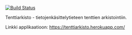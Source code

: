 [![Build Status](https://travis-ci.org/corvidian/tenttiarkisto.svg?branch=master)](https://travis-ci.org/corvidian/tenttiarkisto)

Tenttiarkisto - tietojenkäsittelytieteen tenttien arkistointiin.

Linkki applikaatioon: https://tenttiarkisto.herokuapp.com/
